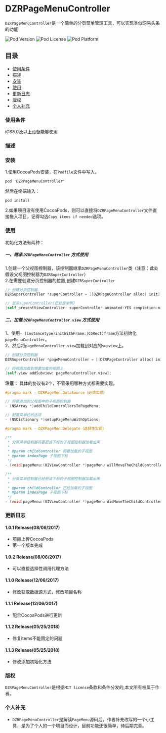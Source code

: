 # DZRPageMenuController
`DZRPageMenuController`是一个简单的分页菜单管理工具，可以实现类似网易头条的功能

![Pod Version](https://img.shields.io/badge/pod-v1.1.3-brightgreen.svg?style=flat) ![Pod License](https://img.shields.io/badge/license-MIT-lightgrey.svg?style=flat) ![Pod Platform](https://img.shields.io/badge/platform-iOS-yellow.svg?style=flat)

## 目录
* [使用条件](#使用条件)
* [描述](#描述)
* [安装](#安装)
* [使用](#使用)
* [更新日志](#更新日志)
* [版权](#版权)
* [个人补充](#个人补充)

### 使用条件
iOS8.0及以上设备能够使用

### 描述

### 安装
1.使用CocoaPods安装，在`Podfile`文件中写入。

    pod 'DZRPageMenuController'
然后在终端输入：
	
	pod install
2.如果项目没有使用CocoaPods，则可以直接将`DZRPageMenuController`文件直接拖入项目，记得勾选`Copy items if needed`选项。
	
### 使用
初始化方法有两种：
##### 一、继承 `DZRPageMenuController` 方式使用  
1.创建一个父视图控制器，该控制器继承`DZRPageMenuController`类（注意：此处假设父视图控制器为`DZRSuperController`）  
2.在需要创建分页控制器的位置,创建`DZRSuperController`

```objective-c
// 创建分页控制器
DZRSuperController *superController = [[DZRPageController alloc] init];

// 显示superController(此处是举例)
[self presentViewController: superController animated:YES completion:nil];
```
##### 二、加载 `DZRPageMenuController.view` 方式使用  
1、使用`- (instancetype)initWithFrame:(CGRect)frame`方法初始化`pageMenuController`。  
2、然后将`pageMenuController.view`加载到对应的`supview`上。

```objective-c
// 创建分页控制器
DZRSuperController *pageMenuController = [[DZRPageController alloc] init];

// 将视图加载到想要加载的视图上
[self.view addSubview: pageMenuController.view];
```

**注意：** 具体的协议有2个，不管采用哪种方式都需要实现。
```objective-c
#pragma mark - DZRPageMenuDataSource（必须实现）

// 将要添加到父视图中的子视图控制器
- (NSArray *)addChildControllersToPageMenu;

// 配置菜单栏的选项
- (NSDictionary *)setupPageMenuWithOptions;
```

```objective-c
#pragma mark - DZRPageMenuDelegate（选择性实现）

/**
 * 分页菜单控制器将要把该下标的子视图控制器加载出来
 *
 * @param childController 将要加载的子视图
 * @param indexPage 子视图下标
 */
- (void)pageMenu:(UIViewController *)pageMenu willMoveTheChildController:(UIViewController *)childController atIndexPage:(NSInteger)indexPage;

/**
 * 分页菜单控制器已经把该下标的子视图控制器加载出来
 *
 * @param childController 已经加载的子视图
 * @param indexPage 子视图下标
 */
- (void)pageMenu:(UIViewController *)pageMenu didMoveTheChildController:(UIViewController *)childController atIndexPage:(NSInteger)indexPage;
```

### 更新日志

#### 1.0.1 Release(08/06/2017)
* 项目上传CocoaPods
* 第一个版本完成

#### 1.0.2 Release(08/06/2017)
* 可以直接选择性调用代理方法 

#### 1.1.0 Release(12/06/2017)
* 修改获取数据源方式，修改项目名称

#### 1.1.1 Release(12/06/2017)
* 配合CocoaPods进行更新

#### 1.1.2 Release(05/25/2018)
* 修复items不能固定的问题

#### 1.1.3 Release(05/25/2018)
* 修改添加初始化方法

### 版权
`DZRPageMenuController`是根据`MIT license`条款和条件分发的,本文所有权属于作者。

### 个人补充
* `DZRPageMenuController`是解读`PageMenu`源码后，作者补充改写的一个小工具，是为了个人的一个项目而设计，目前功能还很简单，待后期完善。
